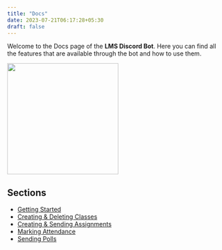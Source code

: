```yaml
---
title: "Docs"
date: 2023-07-21T06:17:28+05:30
draft: false
---
```


Welcome to the Docs page of the **LMS Discord Bot**. Here you can find all the features that are available through the bot and how to use them.

<div class="center-stuff">

<img src="[./lms.pn](https://github.com/MeCandyCat/LMS-wiki/blob/main/content/banner.png?raw=true)g" style="height:256px">

</div>

## Sections

-   [Getting Started](getting-started)
-   [Creating & Deleting Classes](classes)
-   [Creating & Sending Assignments](assignments)
-   [Marking Attendance](attendance)
-   [Sending Polls](polls)
